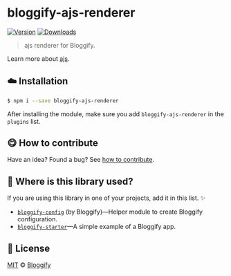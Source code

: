 
# bloggify-ajs-renderer

 [![Version](https://img.shields.io/npm/v/bloggify-ajs-renderer.svg)](https://www.npmjs.com/package/bloggify-ajs-renderer) [![Downloads](https://img.shields.io/npm/dt/bloggify-ajs-renderer.svg)](https://www.npmjs.com/package/bloggify-ajs-renderer)

> ajs renderer for Bloggify.

Learn more about [ajs](https://github.com/Bloggify/ajs).

## :cloud: Installation

```sh
$ npm i --save bloggify-ajs-renderer
```


After installing the module, make sure you add `bloggify-ajs-renderer` in the `plugins` list.

## :yum: How to contribute
Have an idea? Found a bug? See [how to contribute][contributing].


## :dizzy: Where is this library used?
If you are using this library in one of your projects, add it in this list. :sparkles:


 - [`bloggify-config`](https://github.com/Bloggify/bloggify-config#readme) (by Bloggify)—Helper module to create Bloggify configuration.
 - [`bloggify-starter`](https://github.com/Bloggify/starter#readme)—A simple example of a Bloggify app.

## :scroll: License

[MIT][license] © [Bloggify][website]

[license]: http://showalicense.com/?fullname=Bloggify%20%3Csupport%40bloggify.org%3E%20(https%3A%2F%2Fbloggify.org)&year=2016#license-mit
[website]: https://bloggify.org
[contributing]: /CONTRIBUTING.md
[docs]: /DOCUMENTATION.md

